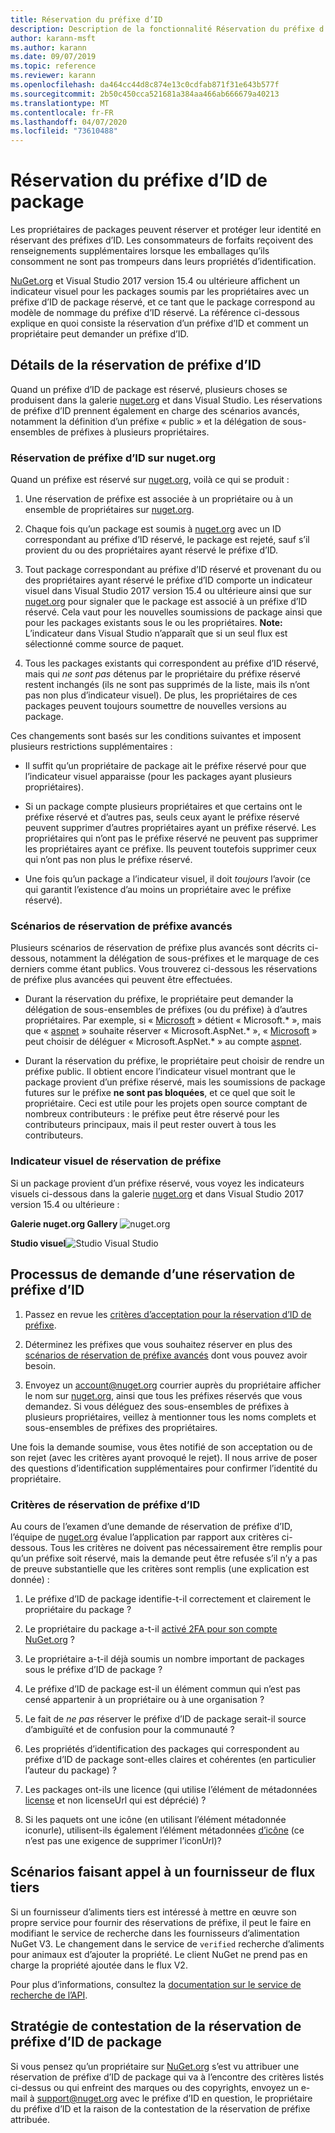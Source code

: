 ```yaml
---
title: Réservation du préfixe d’ID
description: Description de la fonctionnalité Réservation du préfixe d’ID de package et guide de création.
author: karann-msft
ms.author: karann
ms.date: 09/07/2019
ms.topic: reference
ms.reviewer: karann
ms.openlocfilehash: da464cc44d8c874e13c0cdfab871f31e643b577f
ms.sourcegitcommit: 2b50c450cca521681a384aa466ab666679a40213
ms.translationtype: MT
ms.contentlocale: fr-FR
ms.lasthandoff: 04/07/2020
ms.locfileid: "73610488"
---
```

# <a name="package-id-prefix-reservation"></a>Réservation du préfixe d’ID de package

Les propriétaires de packages peuvent réserver et protéger leur identité en réservant des préfixes d’ID. Les consommateurs de forfaits reçoivent des renseignements supplémentaires lorsque les emballages qu’ils consomment ne sont pas trompeurs dans leurs propriétés d’identification. 

[NuGet.org](https://www.nuget.org/) et Visual Studio 2017 version 15.4 ou ultérieure affichent un indicateur visuel pour les packages soumis par les propriétaires avec un préfixe d’ID de package réservé, et ce tant que le package correspond au modèle de nommage du préfixe d’ID réservé. La référence ci-dessous explique en quoi consiste la réservation d’un préfixe d’ID et comment un propriétaire peut demander un préfixe d’ID.

## <a name="id-prefix-reservation-details"></a>Détails de la réservation de préfixe d’ID

Quand un préfixe d’ID de package est réservé, plusieurs choses se produisent dans la galerie [nuget.org](https://www.nuget.org/) et dans Visual Studio. Les réservations de préfixe d’ID prennent également en charge des scénarios avancés, notamment la définition d’un préfixe « public » et la délégation de sous-ensembles de préfixes à plusieurs propriétaires.

### <a name="id-prefix-reservation-on-nugetorg"></a>Réservation de préfixe d’ID sur nuget.org

Quand un préfixe est réservé sur [nuget.org](https://www.nuget.org/), voilà ce qui se produit :

1. Une réservation de préfixe est associée à un propriétaire ou à un ensemble de propriétaires sur [nuget.org](https://www.nuget.org/).

1. Chaque fois qu’un package est soumis à [nuget.org](https://www.nuget.org/) avec un ID correspondant au préfixe d’ID réservé, le package est rejeté, sauf s’il provient du ou des propriétaires ayant réservé le préfixe d’ID.

1. Tout package correspondant au préfixe d’ID réservé et provenant du ou des propriétaires ayant réservé le préfixe d’ID comporte un indicateur visuel dans Visual Studio 2017 version 15.4 ou ultérieure ainsi que sur [nuget.org](https://www.nuget.org/) pour signaler que le package est associé à un préfixe d’ID réservé. Cela vaut pour les nouvelles soumissions de package ainsi que pour les packages existants sous le ou les propriétaires. **Note:** L’indicateur dans Visual Studio n’apparaît que si un seul flux est sélectionné comme source de paquet.

1. Tous les packages existants qui correspondent au préfixe d’ID réservé, mais qui *ne sont pas* détenus par le propriétaire du préfixe réservé restent inchangés (ils ne sont pas supprimés de la liste, mais ils n’ont pas non plus d’indicateur visuel). De plus, les propriétaires de ces packages peuvent toujours soumettre de nouvelles versions au package.

Ces changements sont basés sur les conditions suivantes et imposent plusieurs restrictions supplémentaires :

- Il suffit qu’un propriétaire de package ait le préfixe réservé pour que l’indicateur visuel apparaisse (pour les packages ayant plusieurs propriétaires).

- Si un package compte plusieurs propriétaires et que certains ont le préfixe réservé et d’autres pas, seuls ceux ayant le préfixe réservé peuvent supprimer d’autres propriétaires ayant un préfixe réservé. Les propriétaires qui n’ont pas le préfixe réservé ne peuvent pas supprimer les propriétaires ayant ce préfixe. Ils peuvent toutefois supprimer ceux qui n’ont pas non plus le préfixe réservé.

- Une fois qu’un package a l’indicateur visuel, il doit *toujours* l’avoir (ce qui garantit l’existence d’au moins un propriétaire avec le préfixe réservé).

### <a name="advanced-prefix-reservation-scenarios"></a>Scénarios de réservation de préfixe avancés

Plusieurs scénarios de réservation de préfixe plus avancés sont décrits ci-dessous, notamment la délégation de sous-préfixes et le marquage de ces derniers comme étant publics. Vous trouverez ci-dessous les réservations de préfixe plus avancées qui peuvent être effectuées. 

- Durant la réservation du préfixe, le propriétaire peut demander la délégation de sous-ensembles de préfixes (ou du préfixe) à d’autres propriétaires. Par exemple, si « [Microsoft](https://www.nuget.org/profiles/microsoft) » détient « Microsoft.\* », mais que « [aspnet](https://www.nuget.org/profiles/aspnet) » souhaite réserver « Microsoft.AspNet.\* », « [Microsoft](https://www.nuget.org/profiles/microsoft) » peut choisir de déléguer « Microsoft.AspNet.\* » au compte [aspnet](https://www.nuget.org/profiles/aspnet).

- Durant la réservation du préfixe, le propriétaire peut choisir de rendre un préfixe public. Il obtient encore l’indicateur visuel montrant que le package provient d’un préfixe réservé, mais les soumissions de package futures sur le préfixe **ne sont pas bloquées**, et ce quel que soit le propriétaire. Ceci est utile pour les projets open source comptant de nombreux contributeurs : le préfixe peut être réservé pour les contributeurs principaux, mais il peut rester ouvert à tous les contributeurs. 

### <a name="prefix-reservation-visual-indicator"></a>Indicateur visuel de réservation de préfixe

Si un package provient d’un préfixe réservé, vous voyez les indicateurs visuels ci-dessous dans la galerie [nuget.org](https://www.nuget.org/) et dans Visual Studio 2017 version 15.4 ou ultérieure :

**Galerie nuget.org Gallery**
![nuget.org](media/nuget-gallery-reserved-prefix.png)

**Studio visuel**![Studio Visual Studio
](media/visual-studio-reserved-prefix.png)

## <a name="id-prefix-reservation-application-process"></a>Processus de demande d’une réservation de préfixe d’ID

1. Passez en revue les [critères d’acceptation pour la réservation d’ID de préfixe](#id-prefix-reservation-criteria).

2. Déterminez les préfixes que vous souhaitez réserver en plus des [scénarios de réservation de préfixe avancés](#advanced-prefix-reservation-scenarios) dont vous pouvez avoir besoin.

3. Envoyez un [account@nuget.org](mailto:account@nuget.org) courrier auprès du propriétaire afficher le nom sur [nuget.org](https://www.nuget.org/), ainsi que tous les préfixes réservés que vous demandez. Si vous déléguez des sous-ensembles de préfixes à plusieurs propriétaires, veillez à mentionner tous les noms complets et sous-ensembles de préfixes des propriétaires.

Une fois la demande soumise, vous êtes notifié de son acceptation ou de son rejet (avec les critères ayant provoqué le rejet). Il nous arrive de poser des questions d’identification supplémentaires pour confirmer l’identité du propriétaire.

### <a name="id-prefix-reservation-criteria"></a>Critères de réservation de préfixe d’ID

Au cours de l’examen d’une demande de réservation de préfixe d’ID, l’équipe de [nuget.org](https://www.nuget.org/) évalue l’application par rapport aux critères ci-dessous. Tous les critères ne doivent pas nécessairement être remplis pour qu’un préfixe soit réservé, mais la demande peut être refusée s’il n’y a pas de preuve substantielle que les critères sont remplis (une explication est donnée) :

1. Le préfixe d’ID de package identifie-t-il correctement et clairement le propriétaire du package ?

1. Le propriétaire du package a-t-il [activé 2FA pour son compte NuGet.org](individual-accounts.md#enable-two-factor-authentication-2fa) ?

1. Le propriétaire a-t-il déjà soumis un nombre important de packages sous le préfixe d’ID de package ?

1. Le préfixe d’ID de package est-il un élément commun qui n’est pas censé appartenir à un propriétaire ou à une organisation ?

1. Le fait de *ne pas* réserver le préfixe d’ID de package serait-il source d’ambiguïté et de confusion pour la communauté ?

1. Les propriétés d’identification des packages qui correspondent au préfixe d’ID de package sont-elles claires et cohérentes (en particulier l’auteur du package) ?

1. Les packages ont-ils une licence (qui utilise l’élément de métadonnées [license](../reference/nuspec.md#license) et non licenseUrl qui est déprécié) ?

1. Si les paquets ont une icône (en utilisant l’élément métadonnée iconurle), utilisent-ils également l’élément métadonnées [d’icône](../reference/nuspec.md#icon) (ce n’est pas une exigence de supprimer l’iconUrl)?

## <a name="third-party-feed-provider-scenarios"></a>Scénarios faisant appel à un fournisseur de flux tiers

Si un fournisseur d’aliments tiers est intéressé à mettre en œuvre son propre service pour fournir des réservations de préfixe, il peut le faire en modifiant le service de recherche dans les fournisseurs d’alimentation NuGet V3. Le changement dans le service de `verified` recherche d’aliments pour animaux est d’ajouter la propriété. Le client NuGet ne prend pas en charge la propriété ajoutée dans le flux V2.

Pour plus d’informations, consultez la [documentation sur le service de recherche de l’API](../api/search-query-service-resource.md).

## <a name="package-id-prefix-reservation-dispute-policy"></a>Stratégie de contestation de la réservation de préfixe d’ID de package
Si vous pensez qu’un propriétaire sur [NuGet.org](https://www.nuget.org) s’est vu attribuer une réservation de préfixe d’ID de package qui va à l’encontre des critères listés ci-dessus ou qui enfreint des marques ou des copyrights, envoyez un e-mail à [support@nuget.org](mailto:support@nuget.org) avec le préfixe d’ID en question, le propriétaire du préfixe d’ID et la raison de la contestation de la réservation de préfixe attribuée.

